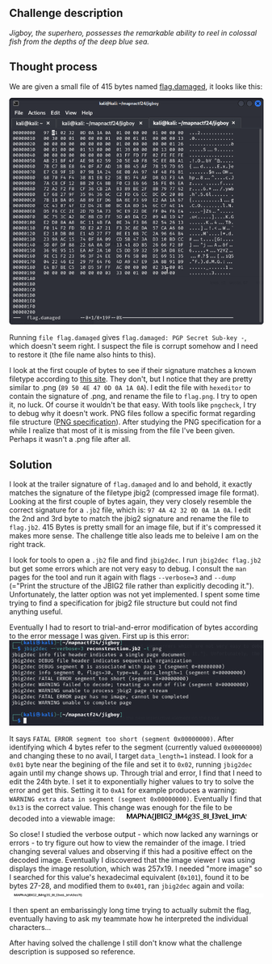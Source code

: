 ## Challenge description
*Jigboy, the superhero, possesses the remarkable ability to reel in colossal fish from the depths of the deep blue sea.*


## Thought process
We are given a small file of 415 bytes named [flag.damaged](https://github.com/Jonnen98cool/CTF_writeups/blob/main/mapna_ctf_2024/helper/flag.damaged), it looks like this:

![](https://github.com/Jonnen98cool/CTF_writeups/blob/main/mapna_ctf_2024/helper/original_file.png)

Running `file flag.damaged` gives `flag.damaged: PGP Secret Sub-key -`, which doesn't seem right. I suspect the file is corrupt somehow and I need to restore it (the file name also hints to this).  

I look at the first couple of bytes to see if their signature matches a known filetype according to [this site](https://www.garykessler.net/library/file_sigs.html). They don't, but I notice that they are pretty similar to .png (`89 50 4E 47 0D 0A 1A 0A`). I edit the file with `hexeditor` to contain the signature of .png, and rename the file to `flag.png`. I try to open it, no luck. Of course it wouldn't be that easy. With tools like `pngcheck`, I try to debug why it doesn't work. PNG files follow a specific format regarding file structure ([PNG specification](https://www.w3.org/TR/2003/REC-PNG-20031110/#5DataRep)). After studying the PNG specification for a while I realize that most of it is missing from the file I've been given. Perhaps it wasn't a .png file after all.  


## Solution
I look at the trailer signature of `flag.damaged` and lo and behold, it exactly matches the signature of the filetype jbig2 (compressed image file format). Looking at the first couple of bytes again, they very closely resemble the correct signature for a `.jb2` file, which is: `97 4A 42 32 0D 0A 1A 0A`. I edit the 2nd and 3rd byte to match the jbig2 signature and rename the file to `flag.jb2`. 415 Bytes is pretty small for an image file, but if it's compressed it makes more sense. The challenge title also leads me to beleive I am on the right track.  

I look for tools to open a `.jb2` file and find `jbig2dec`. I run `jbig2dec flag.jb2` but get some errors which are not very easy to debug. I consult the `man` pages for the tool and run it again with flags `--verbose=3` and `--dump` (="Print the structure of the JBIG2 file rather than explicitly decoding it."). Unfortunately, the latter option was not yet implemented. I spent some time trying to find a specification for jbig2 file structure but could not find anything useful.  

Eventually I had to resort to trial-and-error modification of bytes according to the error message I was given. First up is this error:
![](https://github.com/Jonnen98cool/CTF_writeups/blob/main/mapna_ctf_2024/helper/error1.png)

It says `FATAL ERROR segment too short (segment 0x00000000)`. After identifying which 4 bytes refer to the segment (currently valued `0x00000000`) and changing these to no avail, I target `data_length=1` instead. I look for a `0x01` byte near the begining of the file and set it to `0x02`, running `jbig2dec` again until my change shows up. Through trial and error, I find that I need to edit the 24th byte. I set it to exponentially higher values to try to solve the error and get this. Setting it to `0xA1` for example produces a warning: `WARNING extra data in segment (segment 0x00000000)`. Eventually I find that `0x13` is the correct value. This change was enough for the file to be decoded into a viewable image:
![](https://github.com/Jonnen98cool/CTF_writeups/blob/main/mapna_ctf_2024/helper/partial_flag.png)  

So close! I studied the verbose output - which now lacked any warnings or errors - to try figure out how to view the remainder of the image. I tried changing several values and observing if this had a positive effect on the decoded image. Eventually I discovered that the image viewer I was using displays the image resolution, which was 257x19. I needed "more image" so I searched for this value's hexadecimal equivalent (`0x101`), found it to be bytes 27-28, and modified them to `0x401`, ran `jbig2dec` again and voila:
![](https://github.com/Jonnen98cool/CTF_writeups/blob/main/mapna_ctf_2024/helper/complete_flag.png)  

I then spent an embarissingly long time trying to actually submit the flag, eventually having to ask my teammate how he interpreted the individual characters...  



After having solved the challenge I still don't know what the challenge description is supposed so reference.
